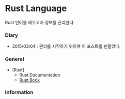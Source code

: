 # Rust Language

Rust 언어를 배우고자 정보를 관리한다.

### Diary

- 2015/03/04 : 관리를 시작하기 위하여 이 포스트를 만들었다.

### General

* [Rust]
  - [Rust Documentation](http://doc.rust-lang.org/)
  - [Rust Book](http://doc.rust-lang.org/1.0.0-alpha.2/book/README.html)

### Information

